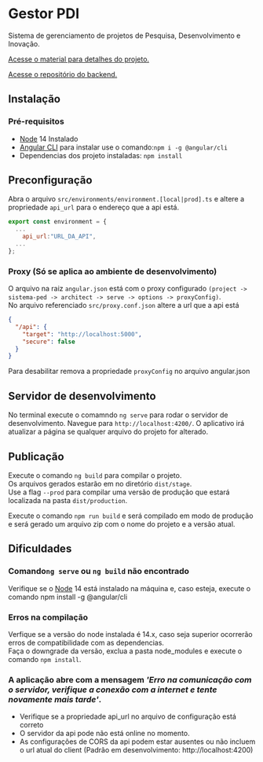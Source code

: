 # Gestor PDI

Sistema de gerenciamento de projetos de Pesquisa, Desenvolvimento e Inovação.

[Acesse o material para detalhes do projeto.](https://github.com/taesa-tec/8002-Web-GPDI-Aneel-v02_client-public/blob/main/banner.pdf)

[Acesse o repositório do backend.](https://github.com/taesa-tec/8002-Web-GPDI-Aneel-v02_server-public)

## Instalação

### Pré-requisitos

- [Node](https://nodejs.org) 14 Instalado
- [Angular CLI](https://angular.io/guide/setup-local) para instalar use o comando:`npm i -g @angular/cli`
- Dependencias dos projeto instaladas: `npm install`

## Preconfiguração

Abra o arquivo `src/environments/environment.[local|prod].ts` e altere a propriedade `api_url` para o endereço que a api
está.

```js
export const environment = {
  ...
    api_url:"URL_DA_API",
  ...
};
```

### Proxy (Só se aplica ao ambiente de desenvolvimento)

O arquivo na raiz `angular.json` está com o proxy
configurado `(project -> sistema-ped -> architect -> serve -> options -> proxyConfig)`. \
No arquivo referenciado `src/proxy.conf.json` altere a url que a api está

```json
{
  "/api": {
    "target": "http://localhost:5000",
    "secure": false
  }
}
```

Para desabilitar remova a propriedade `proxyConfig` no arquivo angular.json

## Servidor de desenvolvimento

No terminal execute o comamndo `ng serve` para rodar o servidor de desenvolvimento. Navegue
para `http://localhost:4200/`. O aplicativo irá atualizar a página se qualquer arquivo do projeto for alterado.

## Publicação

Execute o comando `ng build` para compilar o projeto.\
Os arquivos gerados estarão em no diretório `dist/stage`.\
Use a
flag `--prod` para compilar uma versão de produção que estará localizada na pasta `dist/production`.

Execute o comando `npm run build` e será compilado em modo de produção e será gerado um arquivo zip com o nome do projeto e a
versão atual.

## Dificuldades

### Comando`ng serve` ou `ng build` não encontrado
Verifique se o [Node](https://nodejs.org) 14 está instalado na máquina e, caso esteja, execute o comando npm install -g @angular/cli
 
### Erros na compilação
Verfique se a versão do node instalada é 14.x, caso seja superior ocorrerão erros de compatibilidade com as dependencias.\
Faça o downgrade da versão, exclua a pasta node_modules e execute o comando `npm install`.

### A aplicação abre com a mensagem  _'Erro na comunicação com o servidor, verifique a conexão com a internet e tente novamente mais tarde'_.
- Verifique se a propriedade api_url no arquivo de configuração está correto
- O servidor da api pode não está online no momento.
- As configurações de CORS da api podem estar ausentes ou não incluem o url atual do client (Padrão em desenvolvimento: http://localhost:4200)
